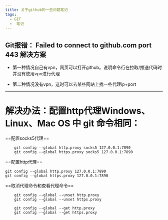 ```yaml
---
title: 关于github的一些问题笔记
tags:  
  - GIT
  -  笔记
---
```


## Git报错： Failed to connect to github.com port 443 解决方案

* 第一种情况自己有vpn，网页可以打开github。说明命令行在拉取/推送代码时并没有使用vpn进行代理

* 第二种情况没有vpn，这时可以去某些网站上找一些代理ip+port



---
# 解决办法：配置http代理Windows、Linux、Mac OS 中 git 命令相同：
==配置socks5代理==
```shell
    git config --global http.proxy socks5 127.0.0.1:7890
    git config --global https.proxy socks5 127.0.0.1:7890
```
==配置http代理==
```shell
git config --global http.proxy 127.0.0.1:7890
git config --global https.proxy 127.0.0.1:7890
```

==取消代理命令和查看代理命令==
```shell
    git config --global --unset http.proxy
    git config --global --unset https.proxy

    git config --global --get http.proxy
    git config --global --get https.proxy
```
